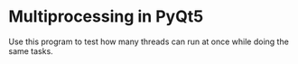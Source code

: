 # Multiprocessing in PyQt5
 Use this program to test how many threads can run at once while doing the same tasks.
